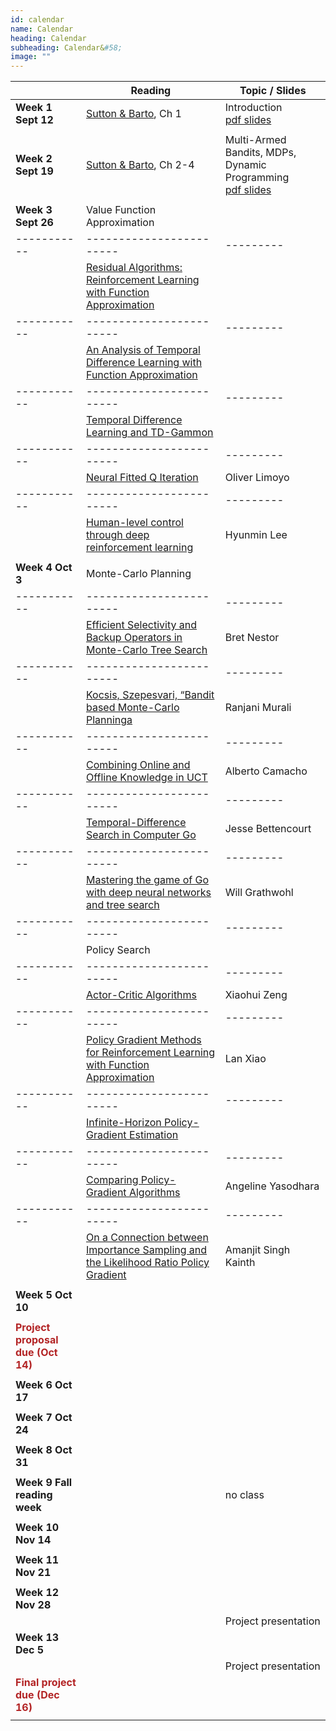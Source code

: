 ```yaml
---
id: calendar
name: Calendar
heading: Calendar
subheading: Calendar&#58;
image: ""
---
```


|           | Reading                | Topic / Slides
|-----------|------------------------|---------
| **Week 1 Sept 12**   | [Sutton & Barto](https://drive.google.com/file/d/1opPSz5AZ_kVa1uWOdOiveNiBFiEOHjkG/view), Ch 1       | Introduction <br/> [pdf slides](/assets/slides/lec1.pdf) 
| | |
| **Week 2 Sept 19**   | [Sutton & Barto](https://drive.google.com/file/d/1opPSz5AZ_kVa1uWOdOiveNiBFiEOHjkG/view), Ch 2-4     | Multi-Armed Bandits, MDPs, Dynamic Programming  <br/> [pdf slides](/assets/slides/lec2.pdf)
| | |
| **Week 3 Sept 26** | Value Function Approximation | 
|-----------|------------------------|---------
| | [Residual Algorithms: Reinforcement Learning with Function Approximation](http://www.leemon.com/papers/1995b.pdf) | 
|-----------|------------------------|---------
| | [An Analysis of Temporal Difference Learning with Function Approximation](http://web.mit.edu/jnt/www/Papers/J063-97-bvr-td.pdf) |  
|-----------|------------------------|---------
| | [Temporal Difference Learning and TD-Gammon](http://enzodesiage.com/wp-content/uploads/2017/08/tesauro-tdgammon-1995.pdf) |  
|-----------|------------------------|---------
| | [Neural Fitted Q Iteration](http://ml.informatik.uni-freiburg.de/former/_media/publications/rieecml05.pdf) |  Oliver Limoyo
|-----------|------------------------|---------
| | [Human-level control through deep reinforcement learning](https://storage.googleapis.com/deepmind-media/dqn/DQNNaturePaper.pdf) |  Hyunmin Lee
| | |  
| **Week 4 Oct 3** | Monte-Carlo Planning| 
|-----------|------------------------|---------
| | [Efficient Selectivity and Backup Operators in Monte-Carlo Tree Search](https://hal.inria.fr/inria-00116992/document) | Bret Nestor
|-----------|------------------------|---------
| | [Kocsis, Szepesvari, “Bandit based Monte-Carlo Planninga](http://citeseerx.ist.psu.edu/viewdoc/summary?doi=10.1.1.102.1296) | Ranjani Murali  
|-----------|------------------------|---------
| | [Combining Online and Offline Knowledge in UCT](http://www0.cs.ucl.ac.uk/staff/d.silver/web/Applications_files/combining_uct.pdf) | Alberto Camacho
|-----------|------------------------|---------
| | [Temporal-Difference Search in Computer Go](https://link.springer.com/content/pdf/10.1007%2Fs10994-012-5280-0.pdf) | Jesse Bettencourt
|-----------|------------------------|---------
| | [Mastering the game of Go with deep neural networks and tree search](https://deepmind.com/documents/119/agz_unformatted_nature.pdf) | Will Grathwohl
|-----------|------------------------|---------
| | Policy Search | 
|-----------|------------------------|---------
| | [Actor-Critic Algorithms](https://papers.nips.cc/paper/1786-actor-critic-algorithms.pdf) | Xiaohui Zeng
|-----------|------------------------|---------
| | [Policy Gradient Methods for Reinforcement Learning with Function Approximation](https://papers.nips.cc/paper/1713-policy-gradient-methods-for-reinforcement-learning-with-function-approximation.pdf) | Lan Xiao
|-----------|------------------------|---------
| | [Infinite-Horizon Policy-Gradient Estimation](https://arxiv.org/pdf/1106.0665.pdf) | 
|-----------|------------------------|---------
| | [Comparing Policy-Gradient Algorithms](https://pdfs.semanticscholar.org/beef/9a0f27e4ca54eb5c5311f6ac90d90fa88f12.pdf) | Angeline Yasodhara
|-----------|------------------------|---------
| | [On a Connection between Importance Sampling and the Likelihood Ratio Policy Gradient](http://rll.berkeley.edu/~jietang/pubs/nips10_Tang.pdf) | Amanjit Singh Kainth
|                    |               |  
| **Week 5 Oct 10**  |               |  
|                    |               |  
| **<span style="color:#b32425">Project proposal due (Oct 14)</span>**            |        |
|                   |               |  
| **Week 6 Oct 17**  |               |  
|                    |               |  
| **Week 7 Oct 24**  |               |  
|                    |               |  
| **Week 8 Oct 31**  |               |  
|                    |               |  
| **Week 9 Fall reading week** |     | no class   
|                    |               |  
| **Week 10 Nov 14** |               |  
|                    |               |  
| **Week 11 Nov 21** |               |  
|                    |               |  
| **Week 12 Nov 28** |               |  
|                    |               | Project presentation
| **Week 13 Dec 5**  |               |  
|                    |               | Project presentation
| **<span style="color:#b32425">Final project due (Dec 16)</span>**           |        |
|                    |               |  
